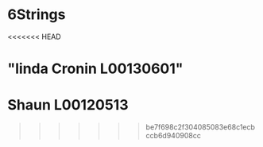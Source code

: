 # 6Strings
<<<<<<< HEAD
 
"linda Cronin L00130601" 
=======
# Shaun L00120513


>>>>>>> be7f698c2f304085083e68c1ecbccb6d940908cc
